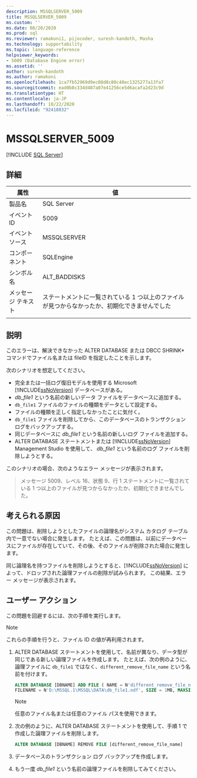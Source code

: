 ```yaml
---
description: MSSQLSERVER_5009
title: MSSQLSERVER_5009
ms.custom: ''
ms.date: 08/20/2020
ms.prod: sql
ms.reviewer: ramakoni1, pijocoder, suresh-kandoth, Masha
ms.technology: supportability
ms.topic: language-reference
helpviewer_keywords:
- 5009 (Database Engine error)
ms.assetid: ''
author: suresh-kandoth
ms.author: ramakoni
ms.openlocfilehash: 1ca7fb52969d9ec08d8c80c48ec1325277a13fa7
ms.sourcegitcommit: ead0b8c334d487a07e41256ce5d6acafa2d23c9d
ms.translationtype: HT
ms.contentlocale: ja-JP
ms.lasthandoff: 10/22/2020
ms.locfileid: "92418832"
---
```

# <a name="mssqlserver_5009"></a>MSSQLSERVER_5009
 [!INCLUDE [SQL Server](../../includes/applies-to-version/sqlserver.md)]

## <a name="details"></a>詳細

|属性|値|
|---|---|
|製品名|SQL Server|
|イベント ID|5009|
|イベント ソース|MSSQLSERVER|
|コンポーネント|SQLEngine|
|シンボル名|ALT_BADDISKS|
|メッセージ テキスト|ステートメントに一覧されている 1 つ以上のファイルが見つからなかったか、初期化できませんでした|
||

## <a name="explanation"></a>説明

このエラーは、解決できなかった ALTER DATABASE または DBCC SHRINK* コマンドでファイル名または fileID を指定したことを示します。

次のシナリオを想定してください。

- 完全または一括ログ復旧モデルを使用する Microsoft [!INCLUDE[ssNoVersion](../../includes/ssnoversion-md.md)] データベースがある。
- *db_file1* という名前の新しいデータ ファイルをデータベースに追加する。
- `db_file1` ファイルのファイルの種類をデータとして設定する。
- ファイルの種類を正しく指定しなかったことに気付く。
- `db_file1` ファイルを削除してから、このデータベースのトランザクション ログをバックアップする。
- 同じデータベースに *db_file1* という名前の新しいログ ファイルを追加する。
- ALTER DATABASE ステートメントまたは [!INCLUDE[ssNoVersion](../../includes/ssnoversion-md.md)] Management Studio を使用して、 *db_file1* という名前のログ ファイルを削除しようとする。

このシナリオの場合、次のようなエラー メッセージが表示されます。

> メッセージ 5009、レベル 16、状態 9、行 1 ステートメントに一覧されている 1 つ以上のファイルが見つからなかったか、初期化できませんでした。

## <a name="possible-causes"></a>考えられる原因

この問題は、削除しようとしたファイルの論理名がシステム カタログ テーブル内で一意でない場合に発生します。 たとえば、この問題は、以前にデータベースにファイルが存在していて、その後、そのファイルが削除された場合に発生します。

同じ論理名を持つファイルを削除しようとすると、[!INCLUDE[ssNoVersion](../../includes/ssnoversion-md.md)] によって、ドロップされた論理ファイルの削除が試みられます。 この結果、エラー メッセージが表示されます。

## <a name="user-action"></a>ユーザー アクション

この問題を回避するには、次の手順を実行します。

> [!NOTE]
> これらの手順を行うと、ファイル ID の値が再利用されます。

1. ALTER DATABASE ステートメントを使用して、名前が異なり、データ型が同じである新しい論理ファイルを作成します。 たとえば、次の例のように、論理ファイルに `db_file1` ではなく、`different_remove_file_name` という名前を付けます。

    ```sql
    ALTER DATABASE [DBNAME] ADD FILE ( NAME = N'different_remove_file_name',
    FILENAME = N'D:\MSSQL.1\MSSQL\DATA\db_file1.ndf', SIZE = 1MB, MAXSIZE = 1MB)
    ```

    > [!NOTE]
    > 任意のファイル名または任意のファイル パスを使用できます。

1. 次の例のように、ALTER DATABASE ステートメントを使用して、手順 1 で作成した論理ファイルを削除します。

    ```sql
    ALTER DATABASE [DBNAME] REMOVE FILE [different_remove_file_name]
    ```

1. データベースのトランザクション ログ バックアップを作成します。
1. もう一度 *db_file1* という名前の論理ファイルを削除してみてください。
